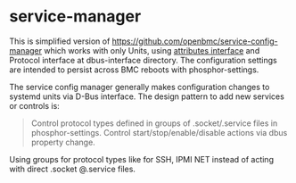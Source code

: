 # service-manager

This is simplified version of https://github.com/openbmc/service-config-manager which works with only Units, using [attributes interface](https://github.com/openbmc/phosphor-dbus-interfaces/blob/master/yaml/xyz/openbmc_project/Control/Service/Attributes.interface.yaml) and Protocol interface at dbus-interface directory. The configuration settings are intended to persist across BMC reboots with phosphor-settings.

The service config manager generally makes configuration changes to systemd units via D-Bus interface.
The design pattern to add new services or controls is:
>    Control protocol types defined in groups of .socket/.service files in phosphor-settings.
>    Control start/stop/enable/disable actions via dbus property change.

Using groups for protocol types like for SSH, IPMI NET instead of acting with direct .socket @.service files.
